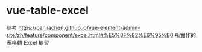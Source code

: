 # vue-table-excel

參考 https://panjiachen.github.io/vue-element-admin-site/zh/feature/component/excel.html#%E5%8F%82%E6%95%B0 所實作的表格轉 Excel 練習
